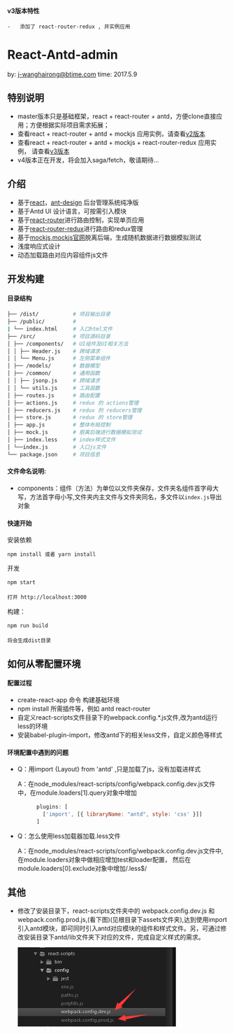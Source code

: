#### v3版本特性
```bash
-   添加了 react-router-redux , 并实例应用
```

# React-Antd-admin 
by:   j-wanghairong@btime.com
time: 2017.5.9

## 特别说明
-   master版本只是基础框架，react + react-router + antd，方便clone直接应用；方便根据实际项目需求拓展；
-   查看react + react-router + antd + mockjs 应用实例，请查看[v2版本](https://github.com/whrweb/React-Antd-admin/tree/v2) 
-   查看react + react-router + antd + mockjs + react-router-redux 应用实例， 请查看[v3版本](https://github.com/whrweb/React-Antd-admin/tree/v3) 
-   v4版本正在开发，将会加入saga/fetch，敬请期待...

## 介绍
-   基于[react](https://github.com/facebook/react)，[ant-design](https://github.com/ant-design/ant-design) 后台管理系统纯净版
-   基于Antd UI 设计语言，可按需引入模块
-   基于[react-router](https://github.com/ReactTraining/react-router)进行路由控制，实现单页应用
-   基于[react-router-redux](https://github.com/reactjs/react-router-redux)进行路由和redux管理
-   基于[mockjs](https://github.com/nuysoft/Mock/wiki),[mockjs官网](http://mockjs.com/)脱离后端，生成随机数据进行数据模拟测试
-   浅度响应式设计
-   动态加载路由对应内容组件js文件


## 开发构建

#### 目录结构
```bash
├── /dist/           # 项目输出目录
├── /public/         # 
| └── index.html     # 入口html文件
├── /src/            # 项目源码目录
│ ├── /components/   # UI组件及UI相关方法
│ │ ├── Header.js    # 跨域请求
│ │ └── Menu.js      # 左侧菜单组件
│ ├── /models/       # 数据模型
│ ├── /common/       # 通用函数
│ │ ├── jsonp.js     # 跨域请求
│ │ └── utils.js     # 工具函数
│ ├── routes.js      # 路由配置
│ ├── actions.js     # redux 的 actions管理
│ ├── reducers.js    # redux 的 reducers管理
│ ├── store.js       # redux 的 store管理
│ ├── app.js         # 整体布局控制
│ ├── mock.js        # 脱离后端进行数据模拟测试
│ ├── index.less     # index样式文件
│ └──index.js        # 入口js文件
└── package.json     # 项目信息
```

#### 文件命名说明:

-   components：组件（方法）为单位以文件夹保存，文件夹名组件首字母大写，方法首字母小写,文件夹内主文件与文件夹同名，多文件以`index.js`导出对象


#### 快速开始

安装依赖

    npm install 或者 yarn install
    
开发

```bash
npm start    

打开 http://localhost:3000
```


构建：

```bash
npm run build

将会生成dist目录
```
    
## 如何从零配置环境

#### 配置过程
-   create-react-app 命令 构建基础环境
-   npm install 所需插件等，例如 antd  react-router 
-   自定义react-scripts文件目录下的webpack.config.*.js文件,改为antd运行less的环境
-   安装babel-plugin-import，修改antd下的相关less文件，自定义颜色等样式

#### 环境配置中遇到的问题
-   Q：用import {Layout} from 'antd' ,只是加载了js，没有加载进样式
    
    A：在node_modules/react-scripts/config/webpack.config.dev.js文件中，在module.loaders[1].query对象中增加
    ```javascript
          plugins: [
            ['import', [{ libraryName: "antd", style: 'css' }]]
          ]
    ```
-   Q：怎么使用less加载器加载.less文件
    
    A：在node_modules/react-scripts/config/webpack.config.dev.js文件中,在module.loaders对象中做相应增加test和loader配置，
       然后在module.loaders[0].exclude对象中增加/\.less$/


## 其他

-   修改了安装目录下，react-scripts文件夹中的 webpack.config.dev.js 和 webpack.config.prod.js,(看下图)(见根目录下assets文件夹),达到使用import引入antd模块，即可同时引入antd对应模块的组件和样式文件。另，可通过修改安装目录下antd/lib文件夹下对应的文件，完成自定义样式的需求。

    ![](assets/react-scripts.png)


